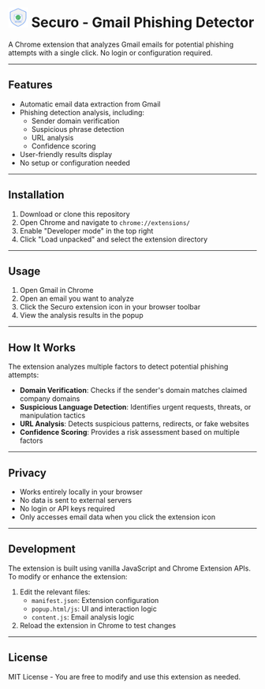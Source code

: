 # <img src="src/icons/securo-logo-revised.svg" alt="Securo Logo" width="40"> Securo - Gmail Phishing Detector

A Chrome extension that analyzes Gmail emails for potential phishing attempts with a single click. No login or configuration required.

---

## Features

- Automatic email data extraction from Gmail  
- Phishing detection analysis, including:  
  - Sender domain verification  
  - Suspicious phrase detection  
  - URL analysis  
  - Confidence scoring  
- User-friendly results display  
- No setup or configuration needed  

---

## Installation

1. Download or clone this repository  
2. Open Chrome and navigate to `chrome://extensions/`  
3. Enable "Developer mode" in the top right  
4. Click "Load unpacked" and select the extension directory  

---

## Usage

1. Open Gmail in Chrome  
2. Open an email you want to analyze  
3. Click the Securo extension icon in your browser toolbar  
4. View the analysis results in the popup  

---

## How It Works

The extension analyzes multiple factors to detect potential phishing attempts:

- **Domain Verification**: Checks if the sender's domain matches claimed company domains  
- **Suspicious Language Detection**: Identifies urgent requests, threats, or manipulation tactics  
- **URL Analysis**: Detects suspicious patterns, redirects, or fake websites  
- **Confidence Scoring**: Provides a risk assessment based on multiple factors  

---

## Privacy

- Works entirely locally in your browser  
- No data is sent to external servers  
- No login or API keys required  
- Only accesses email data when you click the extension icon  

---

## Development

The extension is built using vanilla JavaScript and Chrome Extension APIs. To modify or enhance the extension:

1. Edit the relevant files:
   - `manifest.json`: Extension configuration  
   - `popup.html/js`: UI and interaction logic  
   - `content.js`: Email analysis logic  
2. Reload the extension in Chrome to test changes  

---

## License

MIT License - You are free to modify and use this extension as needed.
